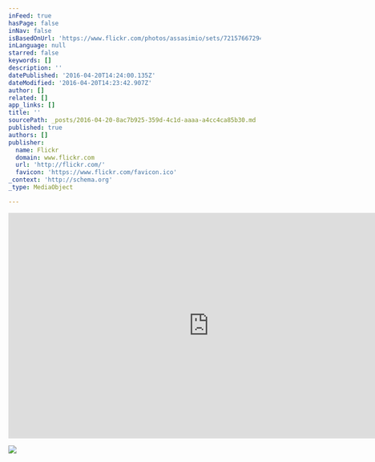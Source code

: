 ```yaml
---
inFeed: true
hasPage: false
inNav: false
isBasedOnUrl: 'https://www.flickr.com/photos/assasimio/sets/72157667294892346'
inLanguage: null
starred: false
keywords: []
description: ''
datePublished: '2016-04-20T14:24:00.135Z'
dateModified: '2016-04-20T14:23:42.907Z'
author: []
related: []
app_links: []
title: ''
sourcePath: _posts/2016-04-20-8ac7b925-359d-4c1d-aaaa-a4cc4ca85b30.md
published: true
authors: []
publisher:
  name: Flickr
  domain: www.flickr.com
  url: 'http://flickr.com/'
  favicon: 'https://www.flickr.com/favicon.ico'
_context: 'http://schema.org'
_type: MediaObject

---
```

<iframe src="https://cdn.embedly.com/widgets/media.html?src=http%3A%2F%2Fwww.flickr.com%2Fapps%2Fslideshow%2Fshow.swf%3Fv%3D107931&amp;fv=v%3D107931%26offsite%3Dtrue%26lang%3Den-us%26page_show_url%3D%252Fphotos%252Fassasimio%252Fsets%252F72157667294892346%252Fshow%252F%26page_show_back_url%3D%252Fphotos%252Fassasimio%252Fsets%252F72157667294892346%252F%26set_id%3D72157667294892346%26jump_to%3D&amp;url=https%3A%2F%2Fwww.flickr.com%2Fphotos%2Fassasimio%2Fsets%2F72157667294892346&amp;key=b7d04c9b404c499eba89ee7072e1c4f7&amp;type=application%2Fx-shockwave-flash&amp;schema=flickr" width="800" height="450" scrolling="no" frameborder="0" allowfullscreen="" style=""></iframe>

![](https://the-grid-user-content.s3-us-west-2.amazonaws.com/44eb9f8b-1324-4a89-97e1-b284092b6c3a.jpg)